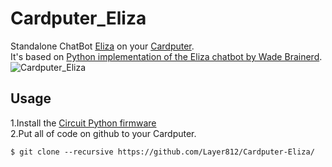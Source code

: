 # Cardputer_Eliza
Standalone ChatBot [Eliza](https://en.wikipedia.org/wiki/ELIZA) on your [Cardputer](https://shop.m5stack.com/products/m5stack-cardputer-kit-w-m5stamps3).<br>
It's based on [Python implementation of the Eliza chatbot by Wade Brainerd](https://github.com/wadetb/eliza).<br>
![Cardputer_Eliza](https://pbs.twimg.com/media/Fba1VRAaUAMzxSJ?format=png&name=small)

## Usage
1.Install the [Circuit Python firmware](https://circuitpython.org/board/m5stack_cardputer/)<br>
2.Put all of code on github to your Cardputer.<br>
```
$ git clone --recursive https://github.com/Layer812/Cardputer-Eliza/
```
